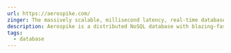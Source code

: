 ```yaml
---
url: https://aerospike.com/
zinger: The massively scalable, millisecond latency, real-time database.
description: Aerospike is a distributed NoSQL database with blazing-fast reads/writes and unmatched uptime.
tags:
  - database
---
```

